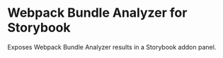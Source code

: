# Webpack Bundle Analyzer for Storybook

Exposes Webpack Bundle Analyzer results in a Storybook addon panel.
